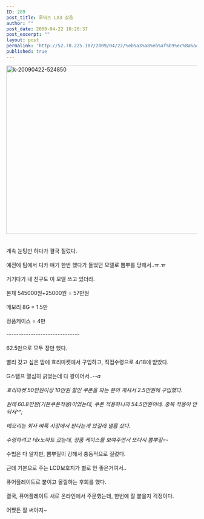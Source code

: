 ```yaml
---
ID: 289
post_title: 루믹스 LX3 샀음
author: ""
post_date: 2009-04-22 10:20:37
post_excerpt: ""
layout: post
permalink: 'http://52.78.225.187/2009/04/22/%eb%a3%a8%eb%af%b9%ec%8a%a4-lx3-%ec%83%80%ec%9d%8c/'
published: true
---
```

<IMG class="alignnone size-full wp-image-484" title=k-20090422-524850 height=444 alt=k-20090422-524850 src="http://www.freeism.co.kr/wordpress/wp-content/uploads/2009/04/k-20090422-524850.png" width=509><BR><BR><BR>계속 눈팅만 하다가 결국 질렀다.<BR><BR>예전에 팀에서 디카 얘기 한번 했다가 들었던 모델로 뽐뿌를 당해서..ㅠ.ㅠ<BR><BR>거기다가 내 친구도 이 모델 쓰고 있더라.<BR><BR>본체 545000원+25000원 = 57만원<BR><BR>메모리 8G = 1.5만<BR><BR>정품케이스 = 4만<BR><BR>------------------------------<BR><BR>62.5만으로 모두 장만 했다.<BR><BR>빨리 갖고 싶은 맘에 효리마켓에서 구입하고, 직접수령으로 4/18에 받았다.<BR><BR>G스탬프 열심히 긁었는데 다 꽝이어서..-<em>-a<BR><BR>효리마켓 50만원이상 10만원 할인 쿠폰을 파는 분이 계셔서 2.5만원에 구입했다.<BR><BR>원래 60.8만원(기본쿠폰적용)이었는데, 쿠폰 적용하니까 54.5만원이네. 중복 적용이 안되서^^;<BR><BR>메모리는 회사 벼룩 시장에서 판다는게 있길래 낼름 샀다.<BR><BR>수령하려고 테x노마트 갔는데, 정품 케이스를 보여주면서 또다시 뽐뿌질=</em>-<BR><BR>수법은 다 알지만, 뽐뿌질이 강해서 충동적으로 질렀다.<BR><BR>근데 기본으로 주는 LCD보호지가 별로 안 좋은거여서..<BR><BR>퓨어플레이트로 붙이고 올껄하는 후회를 했다.<BR><BR>결국, 퓨어플레이트 새로 온라인에서 주문했는데, 한번에 잘 붙을지 걱정이다.<BR><BR>어쨌든 잘 써야지~